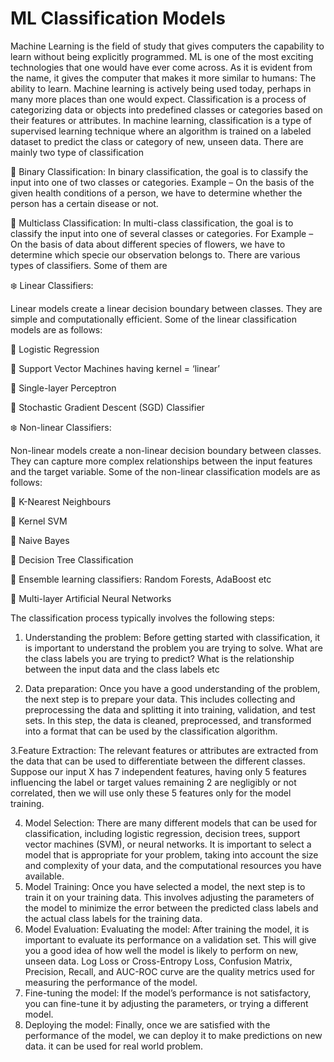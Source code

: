 # ML  Classification Models
Machine Learning is the field of study that gives computers the capability to learn without being explicitly programmed. ML is one of the most exciting technologies that one would have ever come across. As it is evident from the name, it gives the computer that makes it more similar to humans: The ability to learn. Machine learning is actively being used today, perhaps in many more places than one would expect. Classification is a process of categorizing data or objects into predefined classes or categories based on their features or attributes. In machine learning, classification is a type of supervised learning technique where an algorithm is trained on a labeled dataset to predict the class or category of new, unseen data. There are mainly two type of classification

🔸 Binary Classification: In binary classification, the goal is to classify the input into one of two classes or categories. Example – On the basis of the given health conditions of a person, we have to determine whether the person has a certain disease or not.

🔸 Multiclass Classification: In multi-class classification, the goal is to classify the input into one of several classes or categories. For Example – On the basis of data about different species of flowers, we have to determine which specie our observation belongs to.
There are various types of classifiers. Some of them are

❄️ Linear Classifiers: 

Linear models create a linear decision boundary between classes. They are simple and computationally efficient. Some of the linear classification models are as follows: 

🔸 Logistic Regression

🔸 Support Vector Machines having kernel = ‘linear’

🔸 Single-layer Perceptron

🔸 Stochastic Gradient Descent (SGD) Classifier

❄️ Non-linear Classifiers:

Non-linear models create a non-linear decision boundary between classes. They can capture more complex relationships between the input features and the target variable. Some of the non-linear classification models are as follows: 

🔸 K-Nearest Neighbours

🔸 Kernel SVM

🔸 Naive Bayes

🔸 Decision Tree Classification

🔸 Ensemble learning classifiers:  Random Forests, AdaBoost etc

🔸 Multi-layer Artificial Neural Networks

The classification process typically involves the following steps:

1. Understanding the problem: Before getting started with classification, it is important to understand the problem you are trying to solve. What are the class labels you are trying to predict? What is the relationship between the input data and the class labels etc

2. Data preparation: Once you have a good understanding of the problem, the next step is to prepare your data. This includes collecting and preprocessing the data and splitting it into training, validation, and test sets. In this step, the data is cleaned, preprocessed, and transformed into a format that can be used by the classification algorithm.

3.Feature Extraction: The relevant features or attributes are extracted from the data that can be used to differentiate between the different classes.
Suppose our input X has 7 independent features, having only 5 features influencing the label or target values remaining 2 are negligibly or not correlated, then we will use only these 5 features only for the model training. 

4. Model Selection: There are many different models that can be used for classification, including logistic regression, decision trees, support vector machines (SVM), or neural networks. It is important to select a model that is appropriate for your problem, taking into account the size and complexity of your data, and the computational resources you have available.
5. Model Training: Once you have selected a model, the next step is to train it on your training data. This involves adjusting the parameters of the model to minimize the error between the predicted class labels and the actual class labels for the training data.
6. Model Evaluation: Evaluating the model: After training the model, it is important to evaluate its performance on a validation set. This will give you a good idea of how well the model is likely to perform on new, unseen data. Log Loss or Cross-Entropy Loss, Confusion Matrix,  Precision, Recall, and AUC-ROC curve are the quality metrics used for measuring the performance of the model.
7. Fine-tuning the model:  If the model’s performance is not satisfactory, you can fine-tune it by adjusting the parameters, or trying a different model.
8. Deploying the model: Finally, once we are satisfied with the performance of the model, we can deploy it to make predictions on new data.  it can be used for real world problem.

